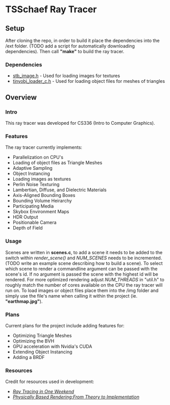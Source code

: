TSSchaef Ray Tracer
===================

Setup
------
After cloning the repo, in order to build it place the dependencies into the /ext folder. (TODO add a script for automatically downloading dependencies). Then call **"make"** to build the ray tracer.

### Dependencies
* [stb_image.h](https://github.com/nothings/stb/blob/master/stb_image.h "stb_image.h") - Used for loading images for textures
* [tinyobj_loader_c.h](https://github.com/syoyo/tinyobjloader-c/blob/master/tinyobj_loader_c.h "tinyobj_loader_c.h") - Used for loading object files for meshes of triangles


Overview
--------
### Intro
This ray tracer was developed for CS336 (Intro to Computer Graphics).

### Features 
The ray tracer currently implements:
* Parallelization on CPU's
* Loading of object files as Triangle Meshes
* Adaptive Sampling
* Object Instancing
* Loading images as textures
* Perlin Noise Texturing
* Lambertian, Diffuse, and Dielectric Materials
* Axis-Aligned Bounding Boxes
* Bounding Volume Heirarchy
* Participating Media
* Skybox Environment Maps
* HDR Output
* Positionable Camera
* Depth of Field

### Usage 
Scenes are written in **scenes.c**, to add a scene it needs to be added to the switch within *render_scene()* and *NUM_SCENES* needs to be incremented. (TODO write an example scene describing how to build a scene). To select which scene to render a commandline argument can be passed with the scene's id. If no argument is passed the scene with the highest id will be rendered.
For more optimized rendering adjust *NUM_THREADS* in "util.h" to roughly match the number of cores available on the CPU the ray tracer will run on.
To load images or object files place them into the /img folder and simply use the file's name when calling it within the project (ie. **"earthmap.jpg"**).

### Plans 
Current plans for the project include adding features for:
* Optimizing Triangle Meshes
* Optimizing the BVH
* GPU acceleration with Nvidia's CUDA
* Extending Object Instancing
* Adding a BRDF

### Resources 
Credit for resources used in development:
* [_Ray Tracing in One Weekend_](https://raytracing.github.io/)
* [_Physically Based Rendering:From Theory to Implementation_](https://pbr-book.org/)

